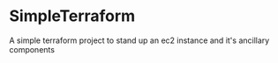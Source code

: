 # SimpleTerraform
A simple terraform project to stand up an ec2 instance and it's ancillary components
